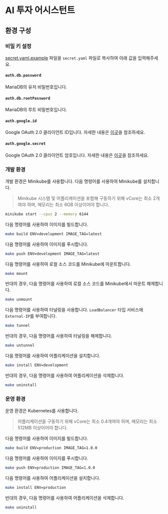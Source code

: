 # AI 투자 어시스턴트

## 환경 구성

### 비밀 키 설정

[secret.yaml.example](secret.yaml.example) 파일을 `secret.yaml` 파일로 복사하여 아래 값을 입력해주세요.

#### `auth.db.password`

MariaDB의 유저 비밀번호입니다.

#### `auth.db.rootPassword`

MariaDB의 루트 비밀번호입니다.

#### `auth.google.id`

Google OAuth 2.0 클라이언트 ID입니다. 자세한 내용은 [이곳](https://developers.google.com/identity/protocols/oauth2/web-server?hl=ko)을 참조하세요.

#### `auth.google.secret`

Google OAuth 2.0 클라이언트 암호입니다. 자세한 내용은 [이곳](https://developers.google.com/identity/protocols/oauth2/web-server?hl=ko)을 참조하세요.

### 개발 환경

개발 환경은 Minikube를 사용합니다. 다음 명령어를 사용하여 Minikube를 설치합니다.

> Minikube 시스템 및 어플리케이션을 포함해 구동하기 위해 vCore는 최소 2개여야 하며, 메모리는 최소 6GB 이상이어야 합니다.

```bash
minikube start --cpus 2 --memory 6144
```

다음 명령어를 사용하여 이미지를 빌드합니다.

```bash
make build ENV=development IMAGE_TAG=latest
```

다음 명령어를 사용하여 이미지를 푸시합니다.

```bash
make push ENV=development IMAGE_TAG=latest
```

다음 명령어를 사용하여 로컬 소스 코드를 Minikube에 마운트합니다.

```bash
make mount
```

반대의 경우, 다음 명령어를 사용하여 로컬 소스 코드를 Minikube에서 마운트 해제합니다.

```bash
make unmount
```

다음 명령어를 사용하여 터널링을 사용합니다. `LoadBalancer` 타입 서비스에 `External-IP`를 부여합니다.

```bash
make tunnel
```

반대의 경우, 다음 명령어를 사용하여 터널링을 해제합니다.

```bash
make untunnel
```

다음 명령어를 사용하여 어플리케이션을 설치합니다.

```bash
make install ENV=development
```

반대의 경우, 다음 명령어를 사용하여 어플리케이션을 삭제합니다.

```bash
make uninstall
```

### 운영 환경

운영 환경은 Kubernetes를 사용합니다.

> 어플리케이션을 구동하기 위해 vCore는 최소 0.4개여야 하며, 메모리는 최소 512MB 이상이어야 합니다.

다음 명령어를 사용하여 이미지를 빌드합니다.

```bash
make build ENV=production IMAGE_TAG=1.0.0
```

다음 명령어를 사용하여 이미지를 푸시합니다.

```bash
make push ENV=production IMAGE_TAG=1.0.0
```

다음 명령어를 사용하여 어플리케이션을 설치합니다.

```bash
make install ENV=production
```

반대의 경우, 다음 명령어를 사용하여 어플리케이션을 삭제합니다.

```bash
make uninstall
```
